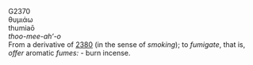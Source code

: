 <body>
  <p>G2370<br>  θυμιάω  <br> thumiaō  <br><i>thoo-mee-ah‘-o </i><br>From a derivative of <a href="g2380.htm">2380</a> (in the sense of <i>smoking</i>); to <i>fumigate</i>, that is, <i>offer</i> aromatic <i>fumes:</i> - burn incense.<br></p>
 </body>